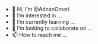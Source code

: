 - 👋 Hi, I’m @AdnanOmeri
- 👀 I’m interested in ...
- 🌱 I’m currently learning ...
- 💞️ I’m looking to collaborate on ...
- 📫 How to reach me ...

<!---
AdnanOmeri/AdnanOmeri is a ✨ special ✨ repository because its `README.md` (this file) appears on your GitHub profile.
You can click the Preview link to take a look at your changes.
--->
